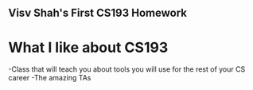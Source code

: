 ## Visv Shah's First CS193 Homework

# What I like about CS193

-Class that will teach you about tools you will use for the rest of your CS career
-The amazing TAs
